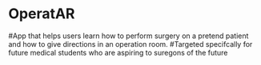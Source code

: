 # OperatAR

#App that helps users learn how to perform surgery on a pretend patient and how to give directions in an operation room.
#Targeted specifcally for future medical students who are aspiring to suregons of the future
